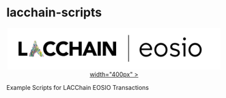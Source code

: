 # lacchain-scripts
<p align="center">
	<a href="https://eosio.lacchain.net">
		<img src="./lacchain-eosio-logo.png" width="500">
		width="400px" >
	</a>
</p>
Example Scripts for LACChain EOSIO Transactions
